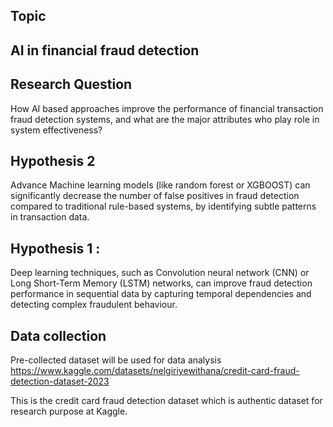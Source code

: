 
## Topic
## AI in financial fraud detection

## Research Question
How AI based approaches improve the performance of financial transaction fraud detection systems, and what are the major attributes who play role in system effectiveness?

## Hypothesis 2

Advance Machine learning models (like random forest or XGBOOST) can significantly decrease the number of false positives in fraud detection compared to traditional rule-based systems, by identifying subtle patterns in transaction data.

## Hypothesis 1 :
Deep learning techniques, such as Convolution neural network (CNN) or Long Short-Term Memory (LSTM) networks, can improve fraud detection performance in sequential data by capturing temporal dependencies and detecting complex fraudulent behaviour.

## Data collection
Pre-collected dataset will be used for data analysis
https://www.kaggle.com/datasets/nelgiriyewithana/credit-card-fraud-detection-dataset-2023

This is the credit card fraud detection dataset which is authentic dataset for research purpose at Kaggle.
